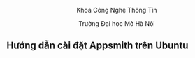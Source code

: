 <p align="center">
    Khoa Công Nghệ Thông Tin
</p>
<p align="center">
    Trường Đại học Mở Hà Nội
</p>

## Hướng dẫn cài đặt Appsmith trên Ubuntu
